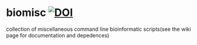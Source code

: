 # biomisc  [![DOI](https://zenodo.org/badge/DOI/10.5281/zenodo.4118563.svg)](https://doi.org/10.5281/zenodo.4118563)
collection of  miscellaneous command line bioinformatic scripts(see the wiki page for documentation and depedences) 
